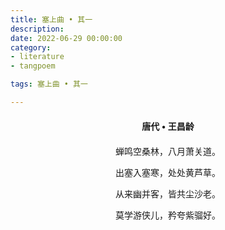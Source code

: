 ```yaml
---
title: 塞上曲 • 其一
description:
date: 2022-06-29 00:00:00
category:
- literature
- tangpoem

tags: 塞上曲 • 其一

---
```


<div id="poem-author">
唐代 • 王昌龄
</div>
<div id="poem-body">
<p class="poem-paragraph">蝉鸣空桑林，八月萧关道。</p>
<p class="poem-paragraph">出塞入塞寒，处处黄芦草。</p>
<p class="poem-paragraph">从来幽并客，皆共尘沙老。</p>
<p class="poem-paragraph">莫学游侠儿，矜夸紫骝好。</p>

</div>

<style>

#poem-author {
    width: 100%;
    text-align: center;
    margin: 20px 0;
    font-weight: bold;
}
#poem-body {
    width: 100%;
    text-align: center;
}
.poem-paragraph {
    font-family: "仿宋"
}

</style>
